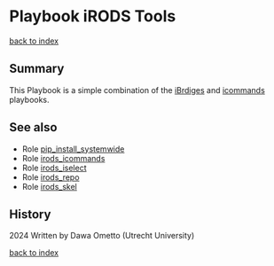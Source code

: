 # Playbook iRODS Tools
[back to index](../index.md#Playbooks)

## Summary
This Playbook is a simple combination of the [iBrdiges](ibridges.md) and [icommands](icommands.md) playbooks.

## See also
- Role [pip_install_systemwide](../roles/pip_install_systemwide.md)
- Role [irods_icommands](../roles/irods_icommands.md)  
- Role [irods_iselect](../roles/irods_iselect.md)
- Role [irods_repo](../roles/irods_repo.md)  
- Role [irods_skel](../roles/irods_skel.md)  

## History
2024 Written by Dawa Ometto (Utrecht University)

[back to index](../index.md#Playbooks)
